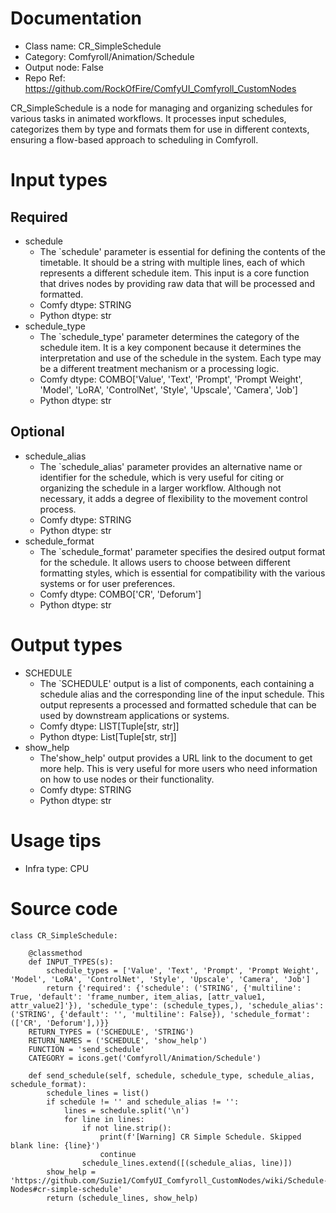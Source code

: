 # Documentation
- Class name: CR_SimpleSchedule
- Category: Comfyroll/Animation/Schedule
- Output node: False
- Repo Ref: https://github.com/RockOfFire/ComfyUI_Comfyroll_CustomNodes

CR_SimpleSchedule is a node for managing and organizing schedules for various tasks in animated workflows. It processes input schedules, categorizes them by type and formats them for use in different contexts, ensuring a flow-based approach to scheduling in Comfyroll.

# Input types
## Required
- schedule
    - The `schedule' parameter is essential for defining the contents of the timetable. It should be a string with multiple lines, each of which represents a different schedule item. This input is a core function that drives nodes by providing raw data that will be processed and formatted.
    - Comfy dtype: STRING
    - Python dtype: str
- schedule_type
    - The `schedule_type' parameter determines the category of the schedule item. It is a key component because it determines the interpretation and use of the schedule in the system. Each type may be a different treatment mechanism or a processing logic.
    - Comfy dtype: COMBO['Value', 'Text', 'Prompt', 'Prompt Weight', 'Model', 'LoRA', 'ControlNet', 'Style', 'Upscale', 'Camera', 'Job']
    - Python dtype: str
## Optional
- schedule_alias
    - The `schedule_alias' parameter provides an alternative name or identifier for the schedule, which is very useful for citing or organizing the schedule in a larger workflow. Although not necessary, it adds a degree of flexibility to the movement control process.
    - Comfy dtype: STRING
    - Python dtype: str
- schedule_format
    - The `schedule_format' parameter specifies the desired output format for the schedule. It allows users to choose between different formatting styles, which is essential for compatibility with the various systems or for user preferences.
    - Comfy dtype: COMBO['CR', 'Deforum']
    - Python dtype: str

# Output types
- SCHEDULE
    - The `SCHEDULE' output is a list of components, each containing a schedule alias and the corresponding line of the input schedule. This output represents a processed and formatted schedule that can be used by downstream applications or systems.
    - Comfy dtype: LIST[Tuple[str, str]]
    - Python dtype: List[Tuple[str, str]]
- show_help
    - The'show_help' output provides a URL link to the document to get more help. This is very useful for more users who need information on how to use nodes or their functionality.
    - Comfy dtype: STRING
    - Python dtype: str

# Usage tips
- Infra type: CPU

# Source code
```
class CR_SimpleSchedule:

    @classmethod
    def INPUT_TYPES(s):
        schedule_types = ['Value', 'Text', 'Prompt', 'Prompt Weight', 'Model', 'LoRA', 'ControlNet', 'Style', 'Upscale', 'Camera', 'Job']
        return {'required': {'schedule': ('STRING', {'multiline': True, 'default': 'frame_number, item_alias, [attr_value1, attr_value2]'}), 'schedule_type': (schedule_types,), 'schedule_alias': ('STRING', {'default': '', 'multiline': False}), 'schedule_format': (['CR', 'Deforum'],)}}
    RETURN_TYPES = ('SCHEDULE', 'STRING')
    RETURN_NAMES = ('SCHEDULE', 'show_help')
    FUNCTION = 'send_schedule'
    CATEGORY = icons.get('Comfyroll/Animation/Schedule')

    def send_schedule(self, schedule, schedule_type, schedule_alias, schedule_format):
        schedule_lines = list()
        if schedule != '' and schedule_alias != '':
            lines = schedule.split('\n')
            for line in lines:
                if not line.strip():
                    print(f'[Warning] CR Simple Schedule. Skipped blank line: {line}')
                    continue
                schedule_lines.extend([(schedule_alias, line)])
        show_help = 'https://github.com/Suzie1/ComfyUI_Comfyroll_CustomNodes/wiki/Schedule-Nodes#cr-simple-schedule'
        return (schedule_lines, show_help)
```